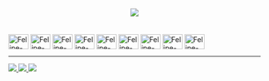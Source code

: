 <!-- <div style='display: inline-block'>
    <a href='https://github.com/FelipeDieguez10'>
      <img height='120em' src='https://github-readme-stats.vercel.app/api?username=FelipeDieguez10&theme=gotham&show_icons=true&include_all_commits=true&count_private=true'/>
      <img height='120em' src='https://github-readme-stats.vercel.app/api/top-langs/?username=FelipeDieguez10&layout=compact&theme=gotham'/>
      <img height='180em' src='https://github-readme-stats.vercel.app/api/wakatime?username=FelipeDieguez10&layout=compact&theme=gotham'/>
   </a>
</div> -->

<h1 align="center">
<img src="https://readme-typing-svg.herokuapp.com/?font=Righteous&size=35&center=true&vCenter=true&width=500&height=70&duration=3000&lines=Olá!+👋;+Me+chamo+Felipe🙏!;🖥️Bem+vindo+ao+meu+perfil!🖥️"/>
</h1>

<div style='display: inline-block'><br>
    <img align='center' alt='Felipe-HTML' height= '30' width='40' src="https://cdn.jsdelivr.net/gh/devicons/devicon/icons/html5/html5-plain.svg" />
    <img align='center' alt='Felipe-CSS' height= '30' width='40' src="https://cdn.jsdelivr.net/gh/devicons/devicon/icons/css3/css3-plain.svg" />
    <img align='center' alt='Felipe-JS' height= '30' width='40' src="https://cdn.jsdelivr.net/gh/devicons/devicon/icons/javascript/javascript-plain.svg" />      
    <img align='center' alt='Felipe-CSHARP' height= '30' width='40' src="https://cdn.jsdelivr.net/gh/devicons/devicon/icons/csharp/csharp-plain.svg" />
    <img align='center' alt='Felipe-C' height= '30' width='40'src="https://cdn.jsdelivr.net/gh/devicons/devicon/icons/c/c-plain.svg" />
    <img align='center' alt='Felipe-FLUTTER' height= '30' width='40' src="https://cdn.jsdelivr.net/gh/devicons/devicon/icons/flutter/flutter-plain.svg" />
    <img align='center' alt='Felipe-DART' height= '30' width='40' src="https://cdn.jsdelivr.net/gh/devicons/devicon/icons/dart/dart-plain.svg" />
    <img align='center' alt='Felipe-PHP' height= '30' width='40'src="https://cdn.jsdelivr.net/gh/devicons/devicon/icons/php/php-plain.svg" />
    <img align='center' alt='Felipe-JAVA' height= '30' width='40'src="https://cdn.jsdelivr.net/gh/devicons/devicon/icons/java/java-plain.svg" />
</div>
<hr>
<div>
  <a href='https://www.instagram.com/dieguez_felipe/' target='_blank'>
    <img src='https://img.shields.io/badge/Instagram-E4405F?style=for-the-badge&logo=instagram&logoColor=white' target="_blank">
  </a>
  <a href='https://www.linkedin.com/in/felipe-dieguez-b70b20233/' target='_blank'>
    <img src='https://img.shields.io/badge/LinkedIn-0077B5?style=for-the-badge&logo=linkedin&logoColor=white' target="_blank">
  </a>
  <a href='mailto:felipedeoliveiradieguez@gmail.com'>
    <img src='https://img.shields.io/badge/Gmail-D14836?style=for-the-badge&logo=gmail&logoColor=white' target="_blank">
  </a>
</div>
<!-- <div>
    <h4>e-mail para contato: felipedeoliveiradieguez@gmail.com</h4>
</div>
 -->
